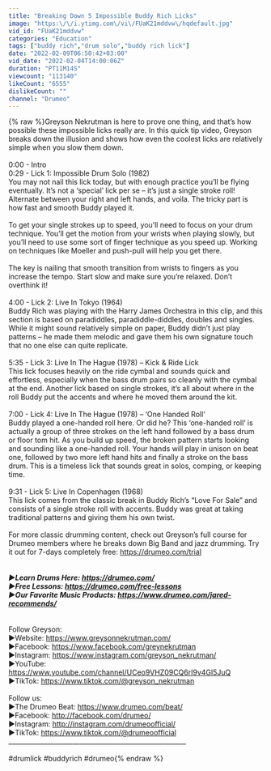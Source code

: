 ```yaml
---
title: "Breaking Down 5 Impossible Buddy Rich Licks"
image: "https:\/\/i.ytimg.com\/vi\/FUaK21mddvw\/hqdefault.jpg"
vid_id: "FUaK21mddvw"
categories: "Education"
tags: ["buddy rich","drum solo","buddy rich lick"]
date: "2022-02-09T06:50:42+03:00"
vid_date: "2022-02-04T14:00:06Z"
duration: "PT11M14S"
viewcount: "113140"
likeCount: "6555"
dislikeCount: ""
channel: "Drumeo"
---
```

{% raw %}Greyson Nekrutman is here to prove one thing, and that’s how possible these impossible licks really are. In this quick tip video, Greyson breaks down the illusion and shows how even the coolest licks are relatively simple when you slow them down.<br /><br />0:00 - Intro<br />0:29 - Lick 1: Impossible Drum Solo (1982)<br />You may not nail this lick today, but with enough practice you’ll be flying eventually. It’s not a ‘special’ lick per se – it’s just a single stroke roll! Alternate between your right and left hands, and voila. The tricky part is how fast and smooth Buddy played it.<br /><br />To get your single strokes up to speed, you’ll need to focus on your drum technique. You’ll get the motion from your wrists when playing slowly, but you’ll need to use some sort of finger technique as you speed up. Working on techniques like Moeller and push-pull will help you get there.<br /><br />The key is nailing that smooth transition from wrists to fingers as you increase the tempo. Start slow and make sure you’re relaxed. Don’t overthink it!<br /><br />4:00 - Lick 2: Live In Tokyo (1964)<br />Buddy Rich was playing with the Harry James Orchestra in this clip, and this section is based on paradiddles, paradiddle-diddles, doubles and singles. While it might sound relatively simple on paper, Buddy didn’t just play patterns – he made them melodic and gave them his own signature touch that no one else can quite replicate.<br /><br />5:35 - Lick 3: Live In The Hague (1978) – Kick &amp; Ride Lick<br />This lick focuses heavily on the ride cymbal and sounds quick and effortless, especially when the bass drum pairs so cleanly with the cymbal at the end. Another lick based on single strokes, it’s all about where in the roll Buddy put the accents and where he moved them around the kit.<br /><br />7:00 - Lick 4: Live In The Hague (1978) – ‘One Handed Roll‘<br />Buddy played a one-handed roll here. Or did he? This ‘one-handed roll‘ is actually a group of three strokes on the left hand followed by a bass drum or floor tom hit. As you build up speed, the broken pattern starts looking and sounding like a one-handed roll. Your hands will play in unison on beat one, followed by two more left hand hits and finally a stroke on the bass drum. This is a timeless lick that sounds great in solos, comping, or keeping time.<br /><br />9:31 - Lick 5: Live In Copenhagen (1968)<br />This lick comes from the classic break in Buddy Rich’s “Love For Sale” and consists of a single stroke roll with accents. Buddy was great at taking traditional patterns and giving them his own twist.<br /><br />For more classic drumming content, check out Greyson’s full course for Drumeo members where he breaks down Big Band and jazz drumming. Try it out for 7-days completely free: <a rel="nofollow" target="blank" href="https://drumeo.com/trial">https://drumeo.com/trial</a><br /><br />_______________________________________________________<br />►Learn Drums Here: <a rel="nofollow" target="blank" href="https://drumeo.com/">https://drumeo.com/</a><br />►Free Lessons: <a rel="nofollow" target="blank" href="https://drumeo.com/free-lessons">https://drumeo.com/free-lessons</a><br />►Our Favorite Music Products: <a rel="nofollow" target="blank" href="https://www.drumeo.com/jared-recommends/">https://www.drumeo.com/jared-recommends/</a><br />_______________________________________________________<br /><br />Follow Greyson:<br />►Website: <a rel="nofollow" target="blank" href="https://www.greysonnekrutman.com/">https://www.greysonnekrutman.com/</a><br />►Facebook: <a rel="nofollow" target="blank" href="https://www.facebook.com/greynekrutman">https://www.facebook.com/greynekrutman</a><br />►Instagram: <a rel="nofollow" target="blank" href="https://www.instagram.com/greyson_nekrutman/">https://www.instagram.com/greyson_nekrutman/</a><br />►YouTube: <a rel="nofollow" target="blank" href="https://www.youtube.com/channel/UCeo9VHZ09CQ6rI9v4Gl5JuQ">https://www.youtube.com/channel/UCeo9VHZ09CQ6rI9v4Gl5JuQ</a><br />►TikTok: <a rel="nofollow" target="blank" href="https://www.tiktok.com/@greyson_nekrutman">https://www.tiktok.com/@greyson_nekrutman</a><br /><br />Follow us:<br />►The Drumeo Beat: <a rel="nofollow" target="blank" href="https://www.drumeo.com/beat/">https://www.drumeo.com/beat/</a><br />►Facebook: <a rel="nofollow" target="blank" href="http://facebook.com/drumeo/">http://facebook.com/drumeo/</a><br />►Instagram: <a rel="nofollow" target="blank" href="http://instagram.com/drumeoofficial/">http://instagram.com/drumeoofficial/</a><br />►TikTok: <a rel="nofollow" target="blank" href="https://www.tiktok.com/@drumeoofficial">https://www.tiktok.com/@drumeoofficial</a><br />_______________________________________________________<br /><br />#drumlick #buddyrich #drumeo{% endraw %}
